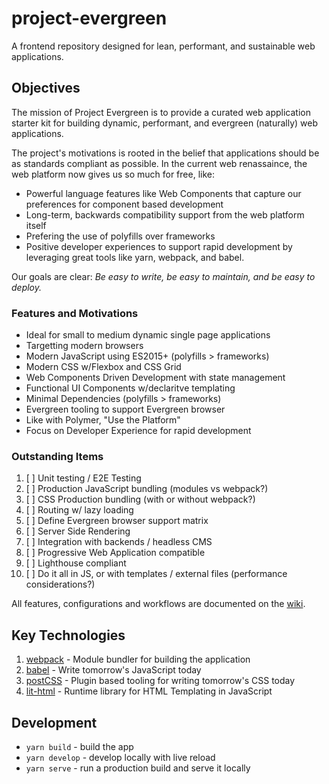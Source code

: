 # project-evergreen
A frontend repository designed for lean, performant, and sustainable web applications.

## Objectives
The mission of Project Evergreen is to provide a curated web application starter kit for building dynamic, performant, and evergreen (naturally) web applications.  

The project's motivations is rooted in the belief that applications should be as standards compliant as possible.  In the current web renassaince, the web platform now gives us so much for free, like:
* Powerful language features like Web Components that capture our preferences for component based development
* Long-term, backwards compatibility support from the web platform itself
* Prefering the use of polyfills over frameworks
* Positive developer experiences to support rapid development by leveraging great tools like yarn, webpack, and babel.

Our goals are clear: _Be easy to write, be easy to maintain, and be easy to deploy._  

### Features and Motivations
- Ideal for small to medium dynamic single page applications
- Targetting modern browsers
- Modern JavaScript using ES2015+ (polyfills > frameworks)
- Modern CSS w/Flexbox and CSS Grid
- Web Components Driven Development with state management
- Functional UI Components w/declaritve templating
- Minimal Dependencies (polyfills > frameworks)
- Evergreen tooling to support Evergreen browser
- Like with Polymer, "Use the Platform"
- Focus on Developer Experience for rapid development

### Outstanding Items
1. [ ] Unit testing / E2E Testing
1. [ ] Production JavaScript bundling (modules vs webpack?)
1. [ ] CSS Production bundling (with or without webpack?)
1. [ ] Routing w/ lazy loading
1. [ ] Define Evergreen browser support matrix
1. [ ] Server Side Rendering
1. [ ] Integration with backends / headless CMS
1. [ ] Progressive Web Application compatible 
1. [ ] Lighthouse compliant
1. [ ] Do it all in JS, or with templates / external files (performance considerations?)

All features, configurations and workflows are documented on the [wiki](https://github.com/thegreenhouseio/open-webapp/wiki).

## Key Technologies
1. [webpack](https://webpack.js.org/) - Module bundler for building the application
1. [babel](https://babeljs.io/) - Write tomorrow's JavaScript today
1. [postCSS](http://postcss.org/) - Plugin based tooling for writing tomorrow's CSS today
1. [lit-html](https://github.com/Polymer/lit-html) - Runtime library for HTML Templating in JavaScript

## Development
- `yarn build` - build the app
- `yarn develop` - develop locally with live reload
- `yarn serve` - run a production build and serve it locally